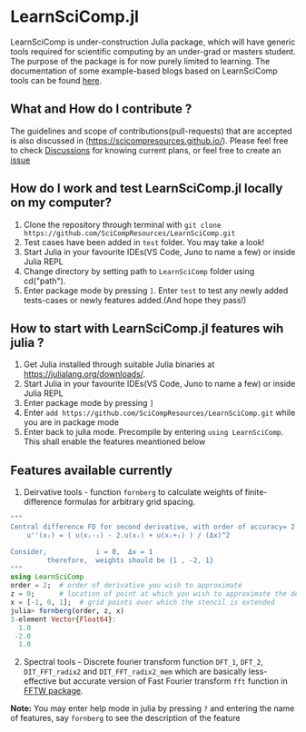 # LearnSciComp.jl

LearnSciComp is under-construction Julia package, which will have generic tools required for scientific computing by an under-grad or masters student. The purpose of the package is for now purely limited to learning.
The documentation of some example-based blogs based on LearnSciComp tools can be found [here](https://scicompresources.github.io/). 

## What and How do I contribute ?
The guidelines and scope of contributions(pull-requests) that are accepted is also discussed in (https://scicompresources.github.io/). Please feel free to check [Discussions](https://github.com/SciCompResources/LearnSciComp/discussions) for knowing current plans, or feel free to create an [issue](https://github.com/SciCompResources/LearnSciComp/issues)

## How do I work and test LearnSciComp.jl locally on my computer?
1) Clone the repository through terminal with `git clone https://github.com/SciCompResources/LearnSciComp.git`
2) Test cases have been added in `test` folder. You may take a look! 
3) Start Julia in your favourite IDEs(VS Code, Juno to name a few) or inside Julia REPL
4) Change directory by setting path to `LearnSciComp` folder using cd("path").
5) Enter package mode by pressing `]`. Enter `test` to test any newly added tests-cases or newly features added.(And hope they pass!)

## How to start with LearnSciComp.jl features wih julia ?
1) Get Julia installed through suitable Julia binaries at https://julialang.org/downloads/. 
2) Start Julia in your favourite IDEs(VS Code, Juno to name a few) or inside Julia REPL
3) Enter package mode by pressing `]` 
4) Enter `add https://github.com/SciCompResources/LearnSciComp.git` while you are in package mode
5) Enter back to julia mode. Precompile by entering `using LearnSciComp`. This shall enable the features meantioned below

## Features available currently
1) Deirvative tools -  function `fornberg` to calculate weights of finite-difference formulas for arbitrary grid spacing.
```julia
"""
Central difference FD for second derivative, with order of accuracy= 2
    u''(xᵢ) = ( u(xᵢ-₁) - 2.u(xᵢ) + u(xᵢ+₁) ) / (Δx)^2

Consider,            i = 0,  Δx = 1
         therefore,  weights should be {1 , -2, 1}
"""
using LearnSciComp
order = 2;  # order of derivative you wish to approximate     
z = 0;      # location of point at which you wish to approximate the derivative
x = [-1, 0, 1];  # grid points over which the stencil is extended
julia> fornberg(order, z, x)
3-element Vector{Float64}:
  1.0
 -2.0
  1.0
```
2) Spectral tools - Discrete fourier transform function `DFT_1`, `DFT_2`, `DIT_FFT_radix2` and `DIT_FFT_radix2_mem` which are basically less-effective but accurate version of Fast Fourier transform `fft` function in [FFTW package](https://github.com/JuliaMath/FFTW.jl). 

**Note:** You may enter help mode in julia by pressing `?` and entering the name of features, say `fornberg` to see the description of the feature
